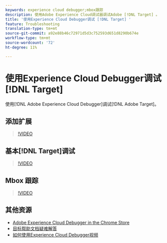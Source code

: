 ```yaml
---
keywords: experience cloud debugger;mbox跟踪
description: 使用Adobe Experience Cloud调试器调试Adobe [!DNL Target] 。
title: '使用Experience Cloud Debugger调试 [!DNL Target] '
feature: Troubleshooting
translation-type: tm+mt
source-git-commit: a92e88b46c72971d5d3c752593d651d8290b674e
workflow-type: tm+mt
source-wordcount: '72'
ht-degree: 11%

---
```



# 使用Experience Cloud Debugger调试[!DNL Target]

使用[!DNL Adobe Experience Cloud Debugger]调试[!DNL Adobe Target]。

## 添加扩展

>[!VIDEO](https://video.tv.adobe.com/v/23114/?quality=12)

## 基本[!DNL Target]调试

>[!VIDEO](https://video.tv.adobe.com/v/23115/?quality=12)

## Mbox 跟踪

>[!VIDEO](https://video.tv.adobe.com/v/23113/?quality=12)

## 其他资源

+ [Adobe Experience Cloud Debugger in the Chrome Store](https://chrome.google.com/webstore/detail/adobe-experience-cloud-de/ocdmogmohccmeicdhlhhgepeaijenapj?hl=en)
+ [目标帮助文档疑难解答](/help/r-troubleshooting-target/troubleshooting-target.md)
+ [如何使用Experience Cloud Debugger视频](https://helpx.adobe.com/marketing-cloud-core/kt/using/experience-cloud-debugger-feature-video-use.html)
